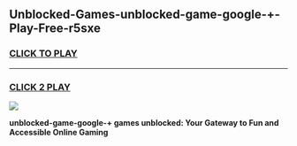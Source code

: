 
## Unblocked-Games-unblocked-game-google-+-Play-Free-r5sxe
<h3>
<a href="https://premium76.site?title=unblocked-game-google-+&ref=17A">CLICK TO PLAY</a></h3>
<hr>

<h3>
<a href="https://premium76.site?title=unblocked-game-google-+&ref=17A">CLICK 2 PLAY</a>
  
</h3>

<a href="https://premium76.site?title=unblocked-game-google-+&ref=17A"><img src="https://clearcache.store/games.png"></a>


**unblocked-game-google-+ games unblocked: Your Gateway to Fun and Accessible Online Gaming**
